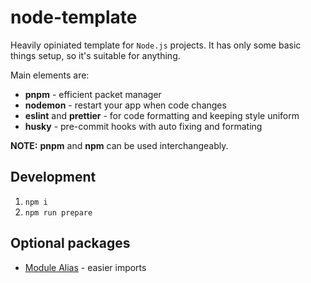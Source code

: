 # node-template

Heavily opiniated template for `Node.js` projects. It has only some basic things setup, so it's suitable for anything.

Main elements are:
- **pnpm** - efficient packet manager
- **nodemon** - restart your app when code changes
- **eslint** and **prettier** - for code formatting and keeping style uniform
- **husky** - pre-commit hooks with auto fixing and formating

**NOTE:** **pnpm** and **npm** can be used interchangeably.

## Development

1. `npm i`
2. `npm run prepare`

## Optional packages
- [Module Alias](https://www.npmjs.com/package/module-alias) - easier imports
